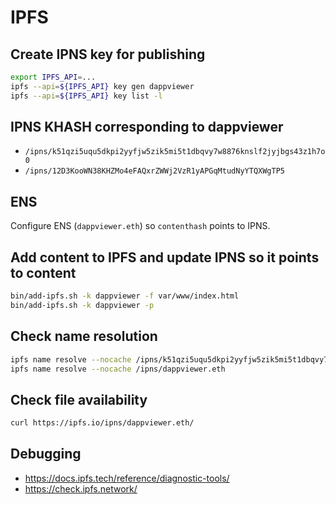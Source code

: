 # IPFS

## Create IPNS key for publishing

```bash
export IPFS_API=...
ipfs --api=${IPFS_API} key gen dappviewer
ipfs --api=${IPFS_API} key list -l
```

## IPNS KHASH corresponding to dappviewer

- `/ipns/k51qzi5uqu5dkpi2yyfjw5zik5mi5t1dbqvy7w8876knslf2jyjbgs43z1h7o0`
- `/ipns/12D3KooWN38KHZMo4eFAQxrZWWj2VzR1yAPGqMtudNyYTQXWgTP5`

## ENS

Configure ENS (`dappviewer.eth`) so `contenthash` points to IPNS.

## Add content to IPFS and update IPNS so it points to content

```bash
bin/add-ipfs.sh -k dappviewer -f var/www/index.html
bin/add-ipfs.sh -k dappviewer -p
```

## Check name resolution

```bash
ipfs name resolve --nocache /ipns/k51qzi5uqu5dkpi2yyfjw5zik5mi5t1dbqvy7w8876knslf2jyjbgs43z1h7o0
ipfs name resolve --nocache /ipns/dappviewer.eth
```

## Check file availability

```bash
curl https://ipfs.io/ipns/dappviewer.eth/
```

## Debugging

- https://docs.ipfs.tech/reference/diagnostic-tools/
- https://check.ipfs.network/